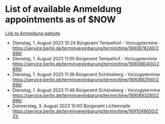 # List of available Anmeldung appointments as of $NOW
[Link to Anmeldung website](https://service.berlin.de/terminvereinbarung/termin/tag.php?termin=1&anliegen[]=120686&dienstleisterlist=122210,122217,327316,122219,327312,122227,327314,122231,327346,122243,327348,122254,122252,329742,122260,329745,122262,329748,122271,327278,122273,327274,122277,327276,330436,122280,327294,122282,327290,122284,327292,122291,327270,122285,327266,122286,327264,122296,327268,150230,329760,122297,327286,122294,327284,122312,329763,122314,329775,122304,327330,122311,327334,122309,327332,317869,122281,327352,122279,329772,122283,122276,327324,122274,327326,122267,329766,122246,327318,122251,327320,122257,327322,122208,327298,122226,327300&herkunft=http%3A%2F%2Fservice.berlin.de%2Fdienstleistung%2F120686%2F)
- Dienstag, 1. August 2023 10:24 Bürgeramt Tempelhof - Vorzugstermine https://service.berlin.de/terminvereinbarung/termin/time/1690878240/2899/
- Dienstag, 1. August 2023 11:00 Bürgeramt Tempelhof - Vorzugstermine https://service.berlin.de/terminvereinbarung/termin/time/1690880400/2899/
- Dienstag, 1. August 2023 11:36 Bürgeramt Schöneberg - Vorzugstermine https://service.berlin.de/terminvereinbarung/termin/time/1690882560/2896/
- Dienstag, 1. August 2023 11:48 Bürgeramt Schöneberg - Vorzugstermine https://service.berlin.de/terminvereinbarung/termin/time/1690883280/2896/
- Donnerstag, 3. August 2023 10:00 Bürgeramt Lichtenrade https://service.berlin.de/terminvereinbarung/termin/time/1691049600/231/
